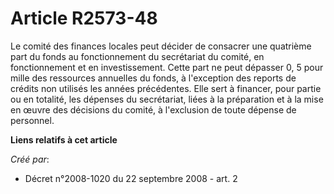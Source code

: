 # Article R2573-48

Le comité des finances locales peut décider de consacrer une quatrième part du fonds au fonctionnement du secrétariat du
comité, en fonctionnement et en investissement. Cette part ne peut dépasser 0, 5 pour mille des ressources annuelles du
fonds, à l'exception des reports de crédits non utilisés les années précédentes. Elle sert à financer, pour partie ou en
totalité, les dépenses du secrétariat, liées à la préparation et à la mise en œuvre des décisions du comité, à l'exclusion de
toute dépense de personnel.

**Liens relatifs à cet article**

_Créé par_:

  - Décret n°2008-1020 du 22 septembre 2008 - art. 2
